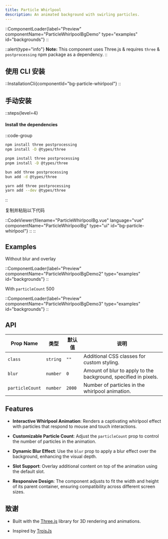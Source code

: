 ```yaml
---
title: Particle Whirlpool
description: An animated background with swirling particles.
---
```


::ComponentLoader{label="Preview" componentName="ParticleWhirlpoolBgDemo" type="examples" id="backgrounds"}
::

::alert{type="info"}
**Note:** This component uses Three.js & requires `three` & `postprocessing` npm package as a dependency.
::

## 使用 CLI 安装

::InstallationCli{componentId="bg-particle-whirlpool"}
::

## 手动安装

::steps{level=4}

#### Install the dependencies

::code-group

```bash [npm]
npm install three postprocessing
npm install -D @types/three
```

```bash [pnpm]
pnpm install three postprocessing
pnpm install -D @types/three
```

```bash [bun]
bun add three postprocessing
bun add -d @types/three
```

```bash [yarn]
yarn add three postprocessing
yarn add --dev @types/three
```

::

复制并粘贴以下代码

::CodeViewer{filename="ParticleWhirlpoolBg.vue" language="vue" componentName="ParticleWhirlpoolBg" type="ui" id="bg-particle-whirlpool"}
::
::

## Examples

Without blur and overlay

::ComponentLoader{label="Preview" componentName="ParticleWhirlpoolBgDemo2" type="examples" id="backgrounds"}
::

With `particleCount` 500

::ComponentLoader{label="Preview" componentName="ParticleWhirlpoolBgDemo3" type="examples" id="backgrounds"}
::

## API

| Prop Name       | 类型     | 默认值 | 说明                                                            |
| --------------- | -------- | ------ | --------------------------------------------------------------- |
| `class`         | `string` | `""`   | Additional CSS classes for custom styling.                      |
| `blur`          | `number` | `0`    | Amount of blur to apply to the background, specified in pixels. |
| `particleCount` | `number` | `2000` | Number of particles in the whirlpool animation.                 |

## Features

- **Interactive Whirlpool Animation**: Renders a captivating whirlpool effect with particles that respond to mouse and touch interactions.

- **Customizable Particle Count**: Adjust the `particleCount` prop to control the number of particles in the animation.

- **Dynamic Blur Effect**: Use the `blur` prop to apply a blur effect over the background, enhancing the visual depth.

- **Slot Support**: Overlay additional content on top of the animation using the default slot.

- **Responsive Design**: The component adjusts to fit the width and height of its parent container, ensuring compatibility across different screen sizes.

## 致谢

- Built with the [Three.js](https://threejs.org/) library for 3D rendering and animations.

- Inspired by [TroisJs](https://troisjs.github.io/examples/demos/3.html)
